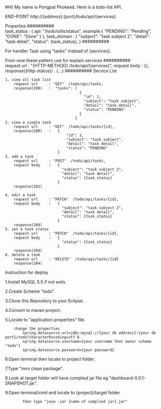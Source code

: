 #Hi!
My name is Pongpat Phokeed.
Here is a todo-list API.

END-POINT
http://{address}:{port}/todo/api/{services}

Properties
##########  
    task_status :   {
                        api: "/todo/utils/status",
                        example:{
                                "PENDING": "Pending",
                                "DONE": "Done"
                                }
                    },
    task_domain :   {
                      "subject": "task subject 2",
                      "detail": "task detail",
                      "status": {task_status},
                    }
########## 
            
For handler Task using "tasks" instead of {services}.

From now these pattern use for explain services
##########     
        request url             : "{HTTP-METHOD} /todo/api/{services}",
        request body            : {},
        response({http-status}) : {...}
########## 
Service List

	1. view all task list 
        request url     : "GET"  /todo/api/tasks,
	    response(200)   :  "tasks": [
                                      {
                                        "id": 1,
                                        "subject": "task subject",
                                        "detail": "task detail",
                                        "status": "PENDING"
                                      }
                                    ]
	2. view a single task 
        request url     : "GET"  /todo/api/tasks/{id},
        response(200)   :   {
                                "id": 1,
                                "subject": "task subject",
                                "detail": "task detail",
                                "status": "PENDING"
                            }
	3. add a task 
	    request url     : "POST"  /todo/api/tasks,
        request body    :   {
                              "subject": "task subject 2",
                              "detail": "task detail",
                              "status": {task_status}
                            }
        response(201)   
        
	4. edit a task 
	    request url     : "PATCH"  /todo/api/tasks/{id},
        request body    :   {
                              "subject": "task subject 2",
                              "detail": "task detail",
                              "status": {task_status}
                            }
        response(204)
	5. set a task status 
		request url     : "PATCH"  /todo/api/tasks/{id},
        request body    :   {
                              "status": {task_status}
                            }
        response(204)
	6. delete a task 
	    request url     : "DELETE"  /todo/api/tasks/{id}
        response(204)
	

Instruction for deploy

1.Install MySQL 5.5 if not exits.

2.Create Scheme "todo".

3.Clone this Repository to your Eclipse.

4.Convert to maven project.

5.Locate to "application.properties" file.

		change the properties
			spring.datasource.url=jdbc:mysql://{your db address}:{your db port}/todo?characterEncoding=utf-8
			spring.datasource.username={your username that owner scheme "todo"}
			spring.datasource.password={your password}
			
6.Open terminal then locate to project folder.

7.Type "mvn clean package".

8.Look at target folder will have complied jar file eg "dashboard-0.0.1-SNAPSHOT.jar".

9.Open terminal/cmd and locate to {project}/target folder 

			then type "java -jar {name of complied jar}.jar"
